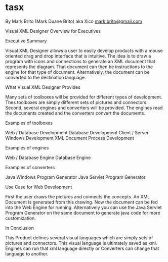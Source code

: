 # tasx
By Mark Brito (Mark Duane Brito) aka Xico 
mark.brito@gmail.com

Visual XML Designer Overview for Executives

Executive Summary

Visual XML Designer allows a user to easily develop products with
 a mouse oriented drag and drop interface that is intuitive.  The
idea is to draw a program with icons and connections to generate an XML document
that represents the diagram. That document can then be instructions to the engine
for that type of document.  Alternatively, the document can be converted to the
destination language.

What Visual XML Designer Provides

Many sets of toolboxes will be provided for different types of development.  Thes toolboxes
are simply different sets of pictures and connectors.  Second, several engines and converters
will be provided.  The engines read the documents created and the converters convert the
documents. 

Examples of toolboxes

Web / Database Development
Database Development
Client / Server Windows Development
XML Document Process Development

Examples of engines

Web / Database Engine
Database Engine

Examples of converters

Java Windows Program Generator
Java Servlet Program Generator


Use Case for Web Development

First the user draws the pictures and connects the concepts. An XML
Document is generated from this drawing.  Now the document can be
fed into the Web Engine for running.  Alternatively you can use the
Java Servlet Program Generator on the same document to
generate java code for more customization.

In Conclusion

This Product defines several visual languages which are simply sets of pictures and connectors.
This visual language is ultimately saved as xml.  Engines can run that xml language directly
or Converters can change that language to another.


